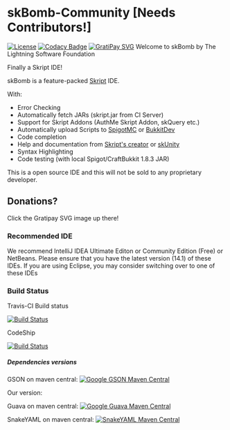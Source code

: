 # skBomb-Community [Needs Contributors!]
[![License](https://img.shields.io/badge/License-GNU%20GPL%20v3-blue.svg)](https://www.gnu.org/copyleft/gpl.html)
[![Codacy Badge](https://www.codacy.com/project/badge/4144c94bd5ba4d4994cae6927fb59539)](https://www.codacy.com/app/xiurobert/skBomb-Community)
[![GratiPay SVG](http://img.shields.io/gratipay/xiurobert.svg)](http://gratipay.com/xiurobert/) 
Welcome to skBomb by The Lightning Software Foundation

Finally a Skript IDE!

skBomb is a feature-packed [Skript](http://dev.bukkit.org/bukkit-plugins/skript/) IDE.

With:
- Error Checking
- Automatically fetch JARs (skript.jar from CI Server)
- Support for Skript Addons (AuthMe Skript Addon, skQuery etc.)
- Automatically upload Scripts to [SpigotMC](http://spigotmc.org) or [BukkitDev](http://dev.bukkit.org)
- Code completion
- Help and documentation from [Skript's creator](http://njol.ch/projects/skript/doc/) or [skUnity](http://skunity.com)
- Syntax Highlighting
- Code testing (with local Spigot/CraftBukkit 1.8.3 JAR)

This is a open source IDE and this will not be sold to any proprietary developer.

## Donations?

Click the Gratipay SVG image up there!

### Recommended IDE
We recommend IntelliJ IDEA Ultimate Editon or Community Edition (Free) or NetBeans. Please ensure
that you have the latest version (14.1) of these IDEs. If you are using Eclipse, you may consider
switching over to one of these IDEs

### Build Status
Travis-CI Build status

[![Build Status](https://travis-ci.org/Lightning-SF/skBomb-Community.svg?branch=master)](https://travis-ci.org/Lightning-SF/skBomb-Community)

CodeShip

[![Build Status](https://codeship.com/projects/91d1b8b0-d375-0132-e36d-5a0ae0b16bdc/status?branch=master)](https://codeship.com/projects/77661)


##### Dependencies versions
GSON on maven central: 
[![Google GSON Maven Central](https://maven-badges.herokuapp.com/maven-central/com.google.code.gson/gson/badge.svg)](https://code.google.com/p/google-gson/)

Our version: 

Guava on maven central: 
[![Google Guava Maven Central](https://maven-badges.herokuapp.com/maven-central/com.google.guava/guava/badge.svg)](https://github.com/google/guava)

SnakeYAML on maven central: 
[![SnakeYAML Maven Central](https://maven-badges.herokuapp.com/maven-central/org.yaml/snakeyaml/badge.svg)](https://code.google.com/p/snakeyaml/)
